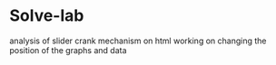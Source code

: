 # Solve-lab
analysis of slider crank mechanism on html
working on changing the position of the graphs and data
